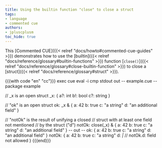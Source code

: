 ```yaml
---
title: Using the builtin function "close" to close a struct
tags:
- language
- commented cue
authors:
- jpluscplusm
toc_hide: true
---
```


This [Commented CUE]({{< relref "docs/howto#commented-cue-guides" >}})
demonstrates how to use the
[builtin]({{< relref "docs/reference/glossary#builtin-functions" >}})
function
[`close()`]({{< relref "docs/reference/glossary#close-builtin-function" >}})
to close a
[struct]({{< relref "docs/reference/glossary#struct" >}}).

{{{with code "en" "cc"}}}
exec cue eval -i
cmp stdout out
-- example.cue --
package example

// _x is an open struct
_x: {
	a?: int
	b!: bool
	c?: string
}

// "ok" is an open struct
ok: _x & {
	a: 42
	b: true
	c: "a string"
	d: "an additional field"
}

// "notOk" is the result of unifying a closed
// struct with at least one field not mentioned
// by the struct ("d")
notOk: close(_x) & {
	a: 42
	b: true
	c: "a string"
	d: "an additional field"
}
-- out --
ok: {
    a: 42
    b: true
    c: "a string"
    d: "an additional field"
}
notOk: {
    a: 42
    b: true
    c: "a string"
    d: _|_ // notOk.d: field not allowed
}
{{{end}}}
